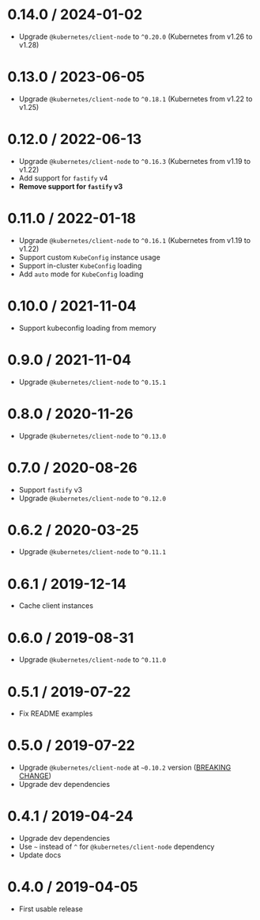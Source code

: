 0.14.0 / 2024-01-02
===================

  * Upgrade `@kubernetes/client-node` to `^0.20.0` (Kubernetes from v1.26 to v1.28)

0.13.0 / 2023-06-05
===================

  * Upgrade `@kubernetes/client-node` to `^0.18.1` (Kubernetes from v1.22 to v1.25)

0.12.0 / 2022-06-13
===================

  * Upgrade `@kubernetes/client-node` to `^0.16.3` (Kubernetes from v1.19 to v1.22)
  * Add support for `fastify` v4
  * **Remove support for `fastify` v3**

0.11.0 / 2022-01-18
===================

  * Upgrade `@kubernetes/client-node` to `^0.16.1` (Kubernetes from v1.19 to v1.22)
  * Support custom `KubeConfig` instance usage
  * Support in-cluster `KubeConfig` loading
  * Add `auto` mode for `KubeConfig` loading

0.10.0 / 2021-11-04
===================

  * Support kubeconfig loading from memory

0.9.0 / 2021-11-04
===================

  * Upgrade `@kubernetes/client-node` to `^0.15.1`

0.8.0 / 2020-11-26
===================

  * Upgrade `@kubernetes/client-node` to `^0.13.0`

0.7.0 / 2020-08-26
===================

  * Support `fastify` v3
  * Upgrade `@kubernetes/client-node` to `^0.12.0`

0.6.2 / 2020-03-25
===================

  * Upgrade `@kubernetes/client-node` to `^0.11.1`

0.6.1 / 2019-12-14
===================

  * Cache client instances

0.6.0 / 2019-08-31
===================

  * Upgrade `@kubernetes/client-node` to `^0.11.0`

0.5.1 / 2019-07-22
===================

  * Fix README examples

0.5.0 / 2019-07-22
===================

  * Upgrade `@kubernetes/client-node` at `~0.10.2` version ([BREAKING CHANGE](https://github.com/kubernetes-client/javascript/blob/master/CHANGELOG.md#0100))
  * Upgrade dev dependencies

0.4.1 / 2019-04-24
===================

  * Upgrade dev dependencies
  * Use `~` instead of `^` for `@kubernetes/client-node` dependency
  * Update docs

0.4.0 / 2019-04-05
===================

  * First usable release
